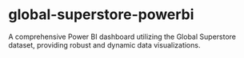 # global-superstore-powerbi
A comprehensive Power BI dashboard utilizing the Global Superstore dataset, providing robust and dynamic data visualizations.
